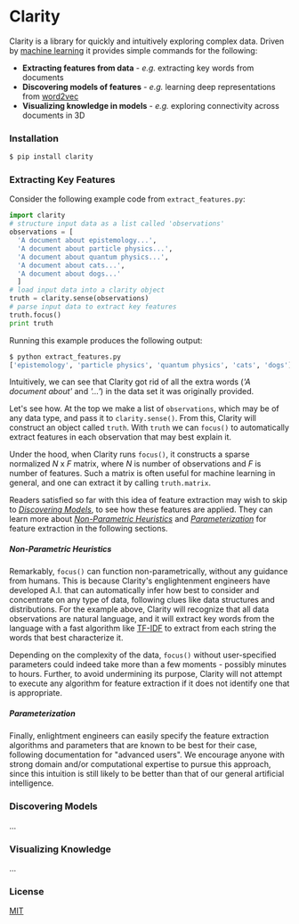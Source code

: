 # Clarity
Clarity is a library for quickly and intuitively exploring complex data.  Driven by [machine learning](https://en.wikipedia.org/wiki/Machine_learning) it provides simple commands for the following:
  - **Extracting features from data** - *e.g.* extracting key words from documents
  - **Discovering models of features** - *e.g.* learning deep representations from [word2vec](http://code.google.com/p/word2vec/)
  - **Visualizing knowledge in models** - *e.g.* exploring connectivity across documents in 3D


### Installation
```sh
$ pip install clarity
```
### Extracting Key Features
Consider the following example code from ```extract_features.py```:
```python
import clarity
# structure input data as a list called 'observations'
observations = [
  'A document about epistemology...', 
  'A document about particle physics...', 
  'A document about quantum physics...', 
  'A document about cats...', 
  'A document about dogs...'
  ]
# load input data into a clarity object
truth = clarity.sense(observations)
# parse input data to extract key features
truth.focus()
print truth
```
Running this example produces the following output:
```sh
$ python extract_features.py
['epistemology', 'particle physics', 'quantum physics', 'cats', 'dogs']
```
Intuitively, we can see that Clarity got rid of all the extra words (*'A document about'* and *'...'*) in the data set it was originally provided.

Let's see how.  At the top we make a list of ```observations```, which may be of any data type, and pass it to ```clarity.sense()```.  From this, Clarity will construct an object called ```truth```.  With ```truth``` we can ```focus()``` to automatically extract features in each observation that may best explain it.

Under the hood, when Clarity runs ```focus()```, it constructs a sparse normalized *N* x *F* matrix, where *N* is number of observations and *F* is number of features.  Such a matrix is often useful for machine learning in general, and one can extract it by calling ```truth.matrix```.

Readers satisfied so far with this idea of feature extraction may wish to skip to [*Discovering Models*](#discovering-models), to see how these features are applied.  They can learn more about [*Non-Parametric Heuristics*](#heuristics) and [*Parameterization*](#parameterization) for feature extraction in the following sections.

##### Non-Parametric Heuristics
Remarkably, ```focus()``` can function non-parametrically, without any guidance from humans.  This is because Clarity's englightenment engineers have developed A.I. that can automatically infer how best to consider and concentrate on any type of data, following clues like data structures and distributions.  For the example above, Clarity will recognize that all data observations are natural language, and it will extract key words from the language with a fast algorithm like [TF-IDF](https://en.wikipedia.org/wiki/Tf%E2%80%93idf) to extract from each string the words that best characterize it.

Depending on the complexity of the data, ```focus()``` without user-specified parameters could indeed take more than a few moments - possibly minutes to hours.  Further, to avoid undermining its purpose, Clarity will not attempt to execute any algorithm for feature extraction if it does not identify one that is appropriate.

##### Parameterization
Finally, enlightment engineers can easily specify the feature extraction algorithms and parameters that are known to be best for their case, following documentation for "advanced users".  We encourage anyone with strong domain and/or computational expertise to pursue this approach, since this intuition is still likely to be better than that of our general artificial intelligence.

### Discovering Models
...

### Visualizing Knowledge
...

### License
[MIT](http://opensource.org/licenses/MIT)
